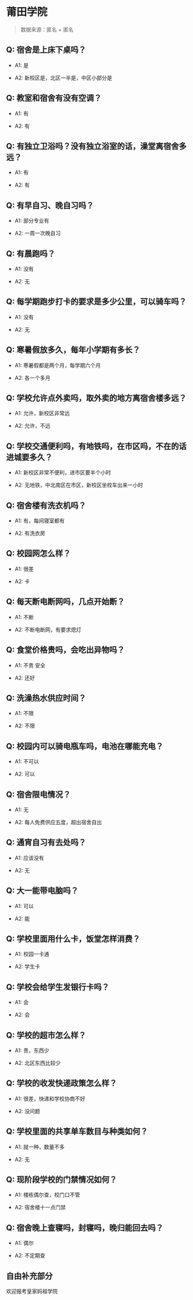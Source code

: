 # 莆田学院

> 数据来源：匿名 + 匿名

## Q: 宿舍是上床下桌吗？

- A1: 是

- A2: 新校区是，北区一半是，中区小部分是

## Q: 教室和宿舍有没有空调？

- A1: 有

- A2: 有

## Q: 有独立卫浴吗？没有独立浴室的话，澡堂离宿舍多远？

- A1: 有

- A2: 有

## Q: 有早自习、晚自习吗？

- A1: 部分专业有

- A2: 一周一次晚自习

## Q: 有晨跑吗？

- A1: 没有

- A2: 无

## Q: 每学期跑步打卡的要求是多少公里，可以骑车吗？

- A1: 没有

- A2: 无

## Q: 寒暑假放多久，每年小学期有多长？

- A1: 寒暑假都是两个月，每学期六个月

- A2: 各一个多月

## Q: 学校允许点外卖吗，取外卖的地方离宿舍楼多远？

- A1: 允许，新校区非常远

- A2: 允许，不远

## Q: 学校交通便利吗，有地铁吗，在市区吗，不在的话进城要多久？

- A1: 新校区非常不便利，进市区要半个小时

- A2: 无地铁，中北南区在市区，新校区坐校车出来一小时

## Q: 宿舍楼有洗衣机吗？

- A1: 有，每间寝室都有

- A2: 有洗衣房

## Q: 校园网怎么样？

- A1: 很差

- A2: 卡

## Q: 每天断电断网吗，几点开始断？

- A1: 不断

- A2: 不断电断网，有要求熄灯

## Q: 食堂价格贵吗，会吃出异物吗？

- A1: 不贵 安全

- A2: 还好

## Q: 洗澡热水供应时间？

- A1: 不限

- A2: 不限

## Q: 校园内可以骑电瓶车吗，电池在哪能充电？

- A1: 不可以

- A2: 可以

## Q: 宿舍限电情况？

- A1: 无

- A2: 每人免费供应五度，超出宿舍自出

## Q: 通宵自习有去处吗？

- A1: 应该没有

- A2: 无

## Q: 大一能带电脑吗？

- A1: 可以

- A2: 能

## Q: 学校里面用什么卡，饭堂怎样消费？

- A1: 校园一卡通

- A2: 学生卡

## Q: 学校会给学生发银行卡吗？

- A1: 会

- A2: 会

## Q: 学校的超市怎么样？

- A1: 贵，东西少

- A2: 北区东西比较少

## Q: 学校的收发快递政策怎么样？

- A1: 很差，快递和学校协商不好

- A2: 没问题

## Q: 学校里面的共享单车数目与种类如何？

- A1: 就一种，数量不多

- A2: 无

## Q: 现阶段学校的门禁情况如何？

- A1: 楼栋偶尔查，校门口不管

- A2: 宿舍楼十一点门禁

## Q: 宿舍晚上查寝吗，封寝吗，晚归能回去吗？

- A1: 偶尔

- A2: 不定期查

## 自由补充部分

欢迎报考皇家妈祖学院
